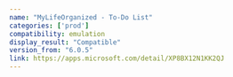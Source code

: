 ```yaml
---
name: "MyLifeOrganized - To-Do List"
categories: ['prod']
compatibility: emulation
display_result: "Compatible"
version_from: "6.0.5"
link: https://apps.microsoft.com/detail/XP8BX12N1KK2QJ
---
```

